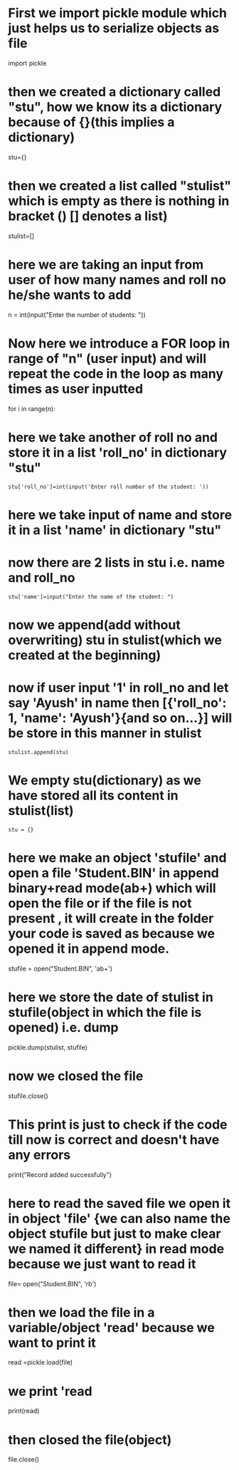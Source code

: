 # First we import pickle module which just helps us to serialize objects as file
import pickle
# then we created a dictionary called "stu", how we know its a dictionary because of {}(this implies a dictionary)
stu={}
# then we created a list called "stulist" which is empty as there is nothing in bracket () [] denotes a list)
stulist=[]
# here we are taking an input from user of how many names and roll no he/she wants to add
n = int(input("Enter the number of students: "))
# Now here we introduce a FOR loop in range of "n" (user input) and will repeat the code in the loop as many times as user inputted
for i in range(n):
# here we take another of roll no and store it in a list 'roll_no' in dictionary "stu"
    stu['roll_no']=int(input('Enter roll number of the student: '))
# here we take input of name and store it in a list 'name' in dictionary "stu"
# now there are 2 lists in stu i.e. name and roll_no
    stu['name']=input("Enter the name of the student: ")
# now we append(add without overwriting) stu in stulist(which we created at the beginning)
# now if user input '1' in roll_no and let say 'Ayush' in name then [{'roll_no': 1, 'name': 'Ayush'}{and so on...}] will be store in this manner in stulist
    stulist.append(stu)
# We empty stu(dictionary) as we have stored all its content in stulist(list)
    stu = {}
# here we make an object 'stufile' and open a file 'Student.BIN' in append binary+read mode(ab+) which will open the file or if the file is not present , it will create in the folder your code is saved as  because we opened it in append mode.
stufile = open("Student.BIN", 'ab+')
# here we store the date of stulist in stufile(object in which the file is opened) i.e. dump
pickle.dump(stulist, stufile)
# now we closed the file
stufile.close()
# This print is just to check if the code till now is correct and doesn't have any errors
print("Record added successfully")
# here to read the saved file we open it in object 'file' {we can also name the object stufile but just to make clear we named it different} in read mode because we just want to read it
file= open("Student.BIN", 'rb')
# then we load the file in a variable/object 'read' because we want to print it
read =pickle.load(file)
# we print 'read
print(read)
# then closed the file(object)
file.close()
